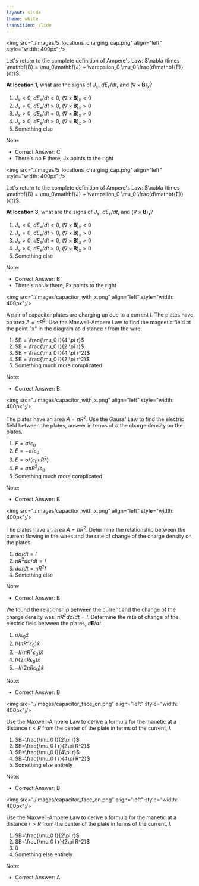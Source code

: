 ```yaml
---
layout: slide
theme: white
transition: slide
---
```


<section data-markdown>

<img src="./images/5_locations_charging_cap.png" align="left" style="width: 400px";/>

Let's return to the complete definition of Ampere's Law: $\nabla \times \mathbf{B} = \mu_0\mathbf{J} + \varepsilon_0 \mu_0 \frac{d\mathbf{E}}{dt}$.

**At location 1**, what are the signs of $J_x$, $dE_x/dt$, and $(\nabla \times \mathbf{B})_x$?

1. $J_x<0$, $dE_x/dt<0$, $(\nabla \times \mathbf{B})_x<0$
2. $J_x=0$, $dE_x/dt>0$, $(\nabla \times \mathbf{B})_x>0$
3. $J_x>0$, $dE_x/dt=0$, $(\nabla \times \mathbf{B})_x>0$
4. $J_x>0$, $dE_x/dt>0$, $(\nabla \times \mathbf{B})_x>0$
5. Something else


Note:
* Correct Answer: C
* There's no E there, Jx points to the right
</section>

<section data-markdown>

<img src="./images/5_locations_charging_cap.png" align="left" style="width: 400px";/>

Let's return to the complete definition of Ampere's Law: $\nabla \times \mathbf{B} = \mu_0\mathbf{J} + \varepsilon_0 \mu_0 \frac{d\mathbf{E}}{dt}$.

**At location 3**, what are the signs of $J_x$, $dE_x/dt$, and $(\nabla \times \mathbf{B})_x$?

1. $J_x<0$, $dE_x/dt<0$, $(\nabla \times \mathbf{B})_x<0$
2. $J_x=0$, $dE_x/dt>0$, $(\nabla \times \mathbf{B})_x>0$
3. $J_x>0$, $dE_x/dt=0$, $(\nabla \times \mathbf{B})_x>0$
4. $J_x>0$, $dE_x/dt>0$, $(\nabla \times \mathbf{B})_x>0$
5. Something else


Note:
* Correct Answer: B
* There's no Jx there, Ex points to the right
</section>

<section data-markdown>

<img src="./images/capacitor_with_x.png" align="left" style="width: 400px";/>

A pair of capacitor plates are charging up due to a current $I$. The plates have an area $A=\pi R^2$. Use the Maxwell-Ampere Law to find the magnetic field at the point "x" in the diagram as distance $r$ from the wire.

1. $B = \frac{\mu_0 I}{4 \pi r}$
2. $B = \frac{\mu_0 I}{2 \pi r}$
3. $B = \frac{\mu_0 I}{4 \pi r^2}$
4. $B = \frac{\mu_0 I}{2 \pi r^2}$
5. Something much more complicated

Note:
* Correct Answer: B

</section>

<section data-markdown>

<img src="./images/capacitor_with_x.png" align="left" style="width: 400px";/>

The plates have an area $A=\pi R^2$. Use the Gauss' Law to find the electric field between the plates, answer in terms of $\sigma$ the charge density on the plates.

1. $E = \sigma/\varepsilon_0$
2. $E = -\sigma/\varepsilon_0$
3. $E = \sigma/(\varepsilon_0 \pi R^2)$
4. $E = \sigma \pi R^2 / \varepsilon_0$
5. Something much more complicated

Note:
* Correct Answer: B

</section>

<section data-markdown>

<img src="./images/capacitor_with_x.png" align="left" style="width: 400px";/>

The plates have an area $A=\pi R^2$. Determine the relationship between the current flowing in the wires and the rate of change of the charge density on the plates.

1. $d\sigma/dt = I$
2. $\pi R^2 d\sigma/dt = I$
3. $d\sigma/dt = \pi R^2 I$
4. Something else

Note:
* Correct Answer: B

</section>

<section data-markdown>

We found the relationship between the current and the change of the charge density was: $\pi R^2 d\sigma/dt = I$. Determine the rate of change of the electric field between the plates, $d\mathbf{E}/dt$.

1. $\sigma/\varepsilon_0 \hat{x}$
2. $I/(\pi R^2 \varepsilon_0) \hat{x}$
3. $-I/(\pi R^2 \varepsilon_0) \hat{x}$
4. $I/(2 \pi R \varepsilon_0) \hat{x}$
5. $-I/(2 \pi R \varepsilon_0) \hat{x}$

Note:
* Correct Answer: B

</section>

<section data-markdown>

<img src="./images/capacitor_face_on.png" align="left" style="width: 400px";/>

Use the Maxwell-Ampere Law to derive a formula for the manetic at a distance $r<R$ from the center of the plate in terms of the current, $I$.


1. $B=\frac{\mu_0 I}{2\pi r}$
2. $B=\frac{\mu_0 I r}{2\pi R^2}$
3. $B=\frac{\mu_0 I}{4\pi r}$
4. $B=\frac{\mu_0 I r}{4\pi R^2}$
5. Something else entirely

Note:
* Correct Answer: B

</section>

<section data-markdown>

<img src="./images/capacitor_face_on.png" align="left" style="width: 400px";/>

Use the Maxwell-Ampere Law to derive a formula for the manetic at a distance $r>R$ from the center of the plate in terms of the current, $I$.


1. $B=\frac{\mu_0 I}{2\pi r}$
2. $B=\frac{\mu_0 I r}{2\pi R^2}$
3. 0
5. Something else entirely

Note:
* Correct Answer: A

</section>
